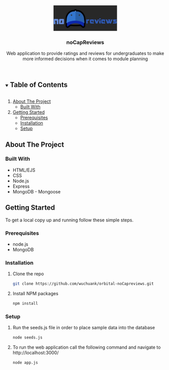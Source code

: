 <!-- PROJECT LOGO -->
<br />
<p align="center">
    <img src="./static/images/logo.jpg" alt="Logo" width="200" height="80">

  <h3 align="center">noCapReviews</h3>

  <p align="center">
    Web application to provide ratings and reviews for undergraduates to make more informed decisions when it comes to module planning
    <br />
    <br />
  </p>
</p>



<!-- TABLE OF CONTENTS -->
<details open="open">
  <summary><h2 style="display: inline-block">Table of Contents</h2></summary>
  <ol>
    <li>
      <a href="#about-the-project">About The Project</a>
      <ul>
        <li><a href="#built-with">Built With</a></li>
      </ul>
    </li>
    <li>
      <a href="#getting-started">Getting Started</a>
      <ul>
        <li><a href="#prerequisites">Prerequisites</a></li>
        <li><a href="#installation">Installation</a></li>
        <li><a href="#setup">Setup</a></li>
      </ul>
    </li>
  </ol>
</details>



<!-- ABOUT THE PROJECT -->
## About The Project

### Built With

* HTML/EJS
* CSS
* Node.js
* Express
* MongoDB - Mongoose


<!-- GETTING STARTED -->
## Getting Started

To get a local copy up and running follow these simple steps.

### Prerequisites

* node.js
* MongoDB

### Installation

1. Clone the repo
   ```sh
   git clone https://github.com/wuchuank/orbital-noCapreviews.git
   ```
2. Install NPM packages
   ```sh
   npm install
   ```

### Setup

1. Run the seeds.js file in order to place sample data into the database
    ```sh
    node seeds.js
    ```
2. To run the web application call the following command and navigate to http://localhost:3000/
    ```sh
    node app.js
    ```







